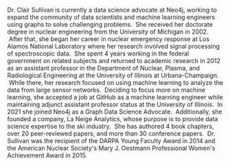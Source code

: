 Dr. Clair Sullivan is currently a data science advocate at Neo4j, working to expand the community of data scientists and machine learning engineers using graphs to solve challenging problems.  She received her doctorate degree in nuclear engineering from the University of Michigan in 2002.  After that, she began her career in nuclear emergency response at Los Alamos National Laboratory where her research involved signal processing of spectroscopic data.  She spent 4 years working in the federal government on related subjects and returned to academic research in 2012 as an assistant professor in the Department of Nuclear, Plasma, and Radiological Engineering at the University of Illinois at Urbana-Champaign.  While there, her research focused on using machine learning to analyze the data from large sensor networks.  Deciding to focus more on machine learning, she accepted a job at GitHub as a machine learning engineer while maintaining adjunct assistant professor status at the University of Illinois.  In 2021 she joined Neo4j as a Graph Data Science Advocate.  Additionally, she founded a company, La Neige Analytics, whose purpose is to provide data science expertise to the ski industry.  She has authored 4 book chapters, over 20 peer-reviewed papers, and more than 30 conference papers.  Dr. Sullivan was the recipient of the DARPA Young Faculty Award in 2014 and the American Nuclear Society's Mary J. Oestmann Professional Women's Achievement Award in 2015.
